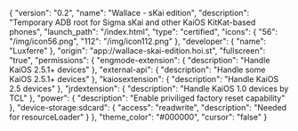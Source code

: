{
  "version": "0.2",
  "name": "Wallace - sKai edition",
  "description": "Temporary ADB root for Sigma sKai and other KaiOS KitKat-based phones",
  "launch_path": "/index.html",
  "type": "certified",
  "icons": {
    "56": "/img/icon56.png",
    "112": "/img/icon112.png"
  },
  "developer": {
    "name": "Luxferre"
  },
  "origin": "app://wallace-skai-edition.hoi.st",
  "fullscreen": "true",
  "permissions": {
    "engmode-extension": {
      "description": "Handle KaiOS 2.5.1+ devices"
    },
    "external-api": {
      "description": "Handle some KaiOS 2.5.1+ devices"
    },
    "kaiosextension": {
      "description": "Handle KaiOS 2.5 devices"
    },
    "jrdextension": {
      "description": "Handle KaiOS 1.0 devices by TCL"
    },
    "power": {
      "description": "Enable priviliged factory reset capability"
    },
    "device-storage:sdcard": {
      "access": "readwrite",
      "description": "Needed for resourceLoader"
    }
  },
  "theme_color": "#000000",
  "cursor": "false"
}
